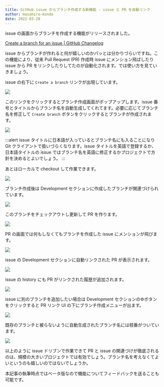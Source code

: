 ```yaml
---
title: GitHub issue からブランチ作成する新機能 - issue と PR を自動リンク
author: masahiro-kondo
date: 2022-03-28
---
```


issue の画面からブランチを作成する機能がリリースされました。

[Create a branch for an issue | GitHub Changelog](https://github.blog/changelog/2022-03-02-create-a-branch-for-an-issue/)

issue からブランチが作れると何が嬉しいのかパッとは分かりづらいですね。この機能により、従来 Pull Request (PR) 作成時 issue にメンション飛ばしたり issue から PR をリンクしたりしてたのが自動化されます。では使い方を見ていきましょう。

issue の右下に `Create a branch` リンクが出現しています。

![](https://i.gyazo.com/95b95b4e147cc31a43dd1c6bb98eccb6.png)

このリンクをクリックするとブランチ作成画面がポップアップします。issue 番号とタイトルからブランチ名を自動生成してくれてます。必要に応じてブランチ名を修正して `Create branch` ボタンをクリックするとブランチが作成されます。

![](https://i.gyazo.com/54714b223008cc7b17016577a79f7788.png)

:::alert
issue タイトルに日本語が入っているとブランチ名にも入ることになり Git クライアントで扱いづらくなります。issue タイトルを英語で登録するか、日本語タイトルの issue ではブランチ名を英語に修正するかプロジェクトで方針を決めるとよいでしょう。
:::

あとはローカルで checkout して作業できます。

![](https://i.gyazo.com/312b4c8300f937dbfc6d5e8603434ff5.png)

ブランチ作成後は Development セクションに作成したブランチが関連づけられています。

![](https://i.gyazo.com/35a2d0c754b1e326ca91da1547b0b82b.png)

このブランチをチェックアウトし更新して PR を作ります。

![](https://i.gyazo.com/90148ff5d777a3054a089e0dccf9a611.png)

PR の画面では何もしなくてもブランチを作成した issue にメンションが飛びます。

![](https://i.gyazo.com/7bb9e1e51b5ccf756462ed8197d19c39.png)

issue の Development セクションに自動リンクされた PR が表示されます。

![](https://i.gyazo.com/3e8a3b865aed851f36903d14476d4577.png)

issue の history にも PR がリンクされた履歴が追加されます。

![](https://i.gyazo.com/63d0b209ebed8ecd83b927d4f1b9e726.png)

issue に別のブランチを追加したい場合は Development セクションの⚙ボタンをクリックすると PR リンク UI の下にブランチ作成メニューが出ます。

![](https://i.gyazo.com/898f640bed182843871d8719bc8df8c2.png)

既存のブランチと被らないように自動生成されたブランチ名には枝番がついています。

![](https://i.gyazo.com/7f639c92b402b7b98104f7169ca9fa72.png)

以上のように issue ドリブンで作業できて PR と issue の関連づけが徹底されるのは、規模の大きいプロジェクトでは有効でしょう。ブランチ名を考えなくてよいというのも嬉しいのではないでしょうか。

本記事の執筆時点ではベータ版なので機能についてフィードバックを送ることも可能です。
